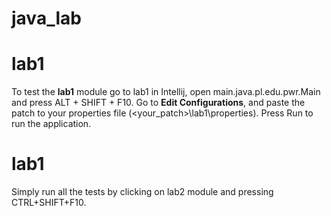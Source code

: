 # java_lab 

# lab1
To test the **lab1** module go to lab1 in Intellij, open main.java.pl.edu.pwr.Main and press ALT + SHIFT + F10.
Go to **Edit Configurations**, and paste the patch to your properties file (<your_patch>\lab1\properties). Press Run to run the application.

# lab1

Simply run all the tests by clicking on lab2 module and pressing CTRL+SHIFT+F10.